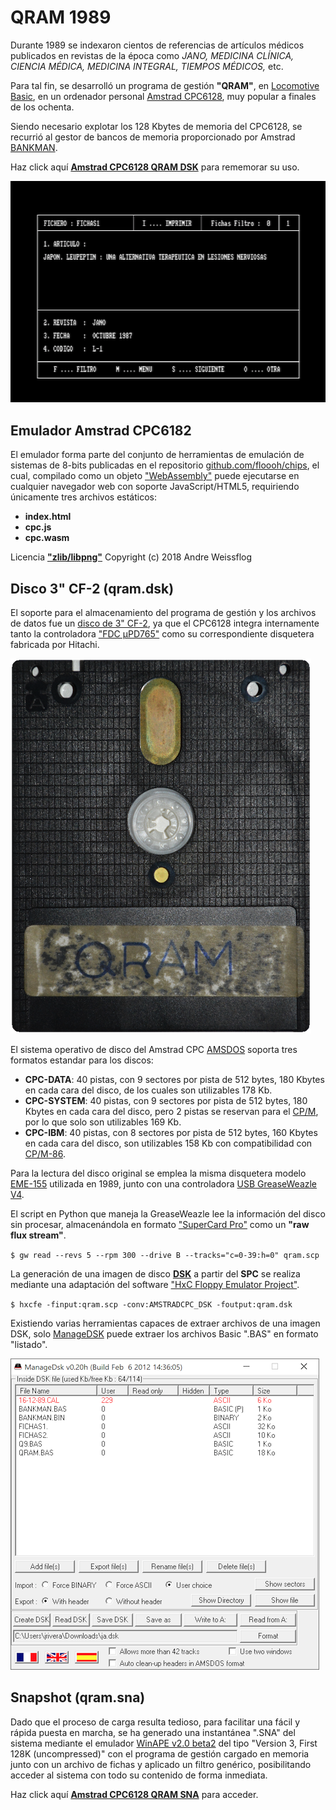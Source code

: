 # QRAM 1989

Durante 1989 se indexaron cientos de referencias de artículos médicos publicados en revistas de la época como _JANO, MEDICINA CLÍNICA, CIENCIA MÉDICA, MEDICINA INTEGRAL, TIEMPOS MÉDICOS,_ etc.

Para tal fin, se desarrolló un programa de gestión **"QRAM"**, en [Locomotive Basic](https://es.wikipedia.org/wiki/Locomotive_BASIC), en un ordenador personal [Amstrad CPC6128](https://es.wikipedia.org/wiki/Amstrad_CPC), muy popular a finales de los ochenta.

Siendo necesario explotar los 128 Kbytes de memoria del CPC6128, se recurrió al gestor de bancos de memoria proporcionado por Amstrad [BANKMAN](https://github.com/sevioptero/Amstrad-CPC6128-Manual-del-Usuario/wiki/1.11.-Introducci%C3%B3n-al-gestor-de-bancos-de-memoria).

Haz click aquí [**Amstrad CPC6128 QRAM DSK**](https://latchdevel.github.io/qram1989/index.html?file=disk/qram.dsk&input=cat%0Arun%22Q9%0A) para rememorar su uso.

![QRAM FICHA1](images/Screenshot.png)

## Emulador Amstrad CPC6182
El emulador forma parte del conjunto de herramientas de emulación de sistemas de 8-bits publicadas en el repositorio [github.com/floooh/chips](https://github.com/floooh/chips), el cual, compilado como un objeto ["WebAssembly"](https://es.wikipedia.org/wiki/WebAssembly) puede ejecutarse en cualquier navegador web con soporte JavaScript/HTML5, requiriendo únicamente tres archivos estáticos:
* **index.html**
* **cpc.js**
* **cpc.wasm**

Licencia [**"zlib/libpng"**](https://opensource.org/licenses/Zlib) Copyright (c) 2018 Andre Weissflog

## Disco 3" CF-2 (qram.dsk)
El soporte para el almacenamiento del programa de gestión y los archivos de datos fue un [disco de 3" CF-2](https://www.cpcwiki.eu/index.php/CF2_Compact_Floppy_Disc), ya que el CPC6128 integra internamente tanto la controladora ["FDC µPD765"](https://www.cpcwiki.eu/index.php/765_FDC) como su correspondiente disquetera fabricada por Hitachi.

![QRAM 1989 DISK](images/QRAM.png)

El sistema operativo de disco del Amstrad CPC [AMSDOS](https://es.wikipedia.org/wiki/AMSDOS) soporta tres formatos estandar para los discos:
* **CPC-DATA**: 40 pistas, con 9 sectores por pista de 512 bytes, 180 Kbytes en cada cara del disco, de los cuales son utilizables 178 Kb.
* **CPC-SYSTEM**: 40 pistas, con 9 sectores por pista de 512 bytes, 180 Kbytes en cada cara del disco, pero 2 pistas se reservan para el [CP/M](https://es.wikipedia.org/wiki/CP/M), por lo que solo son utilizables 169 Kb.
* **CPC-IBM**: 40 pistas, con 8 sectores por pista de 512 bytes, 160 Kbytes en cada cara del disco, son utilizables 158 Kb con compatibilidad con [CP/M-86](https://es.wikipedia.org/wiki/CP/M-86).

Para la lectura del disco original se emplea la misma disquetera modelo [EME-155](https://www.cpcwiki.eu/index.php/Amstrad_FDD_part) utilizada en 1989, junto con una controladora [USB GreaseWeazle V4](https://github.com/keirf/greaseweazle/wiki/Greaseweazle-Models).

El script en Python que maneja la GreaseWeazle lee la información del disco sin procesar, almacenándola en formato ["SuperCard Pro"](https://www.cbmstuff.com/downloads/scp/scp_image_specs.txt) como un **"raw flux stream"**.

`$ gw read --revs 5 --rpm 300 --drive B --tracks="c=0-39:h=0" qram.scp`

La generación de una imagen de disco [**DSK**](https://www.cpcwiki.eu/index.php/Format:DSK_disk_image_file_format) a partir del **SPC** se realiza mediante una adaptación del software ["HxC Floppy Emulator Project"](https://github.com/latchdevel/HxCFloppyImageConverter).

`$ hxcfe -finput:qram.scp -conv:AMSTRADCPC_DSK -foutput:qram.dsk`

Existiendo varias herramientas capaces de extraer archivos de una imagen DSK, solo [ManageDSK](https://www.cpcwiki.eu/index.php/ManageDsk) puede extraer los archivos Basic ".BAS" en formato "listado".

![ManageDSK](images/ManageDSK.png)

## Snapshot (qram.sna) 
Dado que el proceso de carga resulta tedioso, para facilitar una fácil y rápida puesta en marcha, se ha generado una instantánea ".SNA" del sistema mediante el emulador [WinAPE v2.0 beta2](http://www.winape.net/) del tipo "Version 3, First 128K (uncompressed)" con el programa de gestión cargado en memoria junto con un archivo de fichas y aplicado un filtro genérico, posibilitando acceder al sistema con todo su contenido de forma inmediata.

Haz click aquí [**Amstrad CPC6128 QRAM SNA**](https://latchdevel.github.io/qram1989/index.html?file=qram.sna) para acceder.
